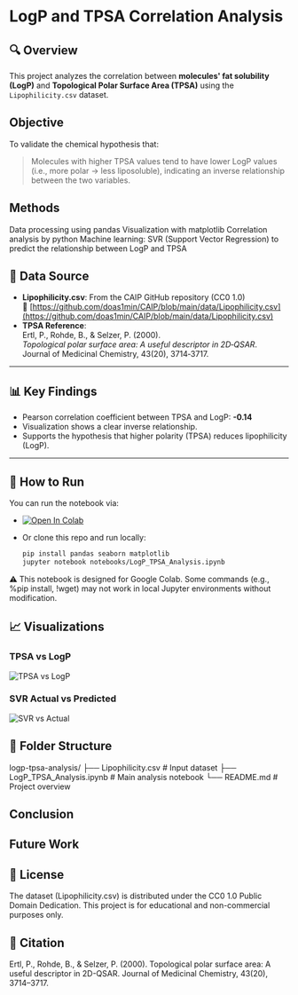 # LogP and TPSA Correlation Analysis

## 🔍 Overview
This project analyzes the correlation between **molecules' fat solubility (LogP)** and **Topological Polar Surface Area (TPSA)** using the `Lipophilicity.csv` dataset.

## Objective
To validate the chemical hypothesis that:
> Molecules with higher TPSA values tend to have lower LogP values (i.e., more polar → less liposoluble), indicating an inverse relationship between the two variables.

## Methods

Data processing using pandas
Visualization with matplotlib
Correlation analysis by python
Machine learning: SVR (Support Vector Regression) to predict the relationship between LogP and TPSA

## 📁 Data Source
- **Lipophilicity.csv**: From the CAIP GitHub repository (CC0 1.0)  
  🔗 [https://github.com/doas1min/CAIP/blob/main/data/Lipophilicity.csv](https://github.com/doas1min/CAIP/blob/main/data/Lipophilicity.csv)
- **TPSA Reference**:  
  Ertl, P., Rohde, B., & Selzer, P. (2000).  
  *Topological polar surface area: A useful descriptor in 2D‑QSAR*.  
  Journal of Medicinal Chemistry, 43(20), 3714‑3717.

---

## 📊 Key Findings
- Pearson correlation coefficient between TPSA and LogP: **-0.14**
- Visualization shows a clear inverse relationship.
- Supports the hypothesis that higher polarity (TPSA) reduces lipophilicity (LogP).

---

## 🧪 How to Run

You can run the notebook via:

- [![Open In Colab](https://colab.research.google.com/assets/colab-badge.svg)](https://colab.research.google.com/github/Kyeongbin-Tom/logp-tpsa-analysis/blob/main/LogP_TPSA_Analysis.ipynb)

- Or clone this repo and run locally:
  ```bash
  pip install pandas seaborn matplotlib
  jupyter notebook notebooks/LogP_TPSA_Analysis.ipynb

⚠️ This notebook is designed for Google Colab.
Some commands (e.g., %pip install, !wget) may not work in local Jupyter environments without modification.

## 📈 Visualizations

### TPSA vs LogP
![TPSA vs LogP](images/tpsa_vs_logp.png)

### SVR Actual vs Predicted
![SVR vs Actual](images/svr_vs_actual.png)


## 📂 Folder Structure
logp-tpsa-analysis/
├── Lipophilicity.csv # Input dataset
├── LogP_TPSA_Analysis.ipynb # Main analysis notebook
└── README.md # Project overview

## Conclusion

## Future Work

## 📌 License

The dataset (Lipophilicity.csv) is distributed under the
CC0 1.0 Public Domain Dedication.
This project is for educational and non-commercial purposes only.


## 📝 Citation

Ertl, P., Rohde, B., & Selzer, P. (2000).
Topological polar surface area: A useful descriptor in 2D-QSAR.
Journal of Medicinal Chemistry, 43(20), 3714–3717.
